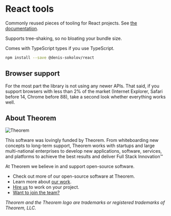 # React tools

Commonly reused pieces of tooling for React projects. See [the documentation](./docs/README.md).

Supports tree-shaking, so no bloating your bundle size.

Comes with TypeScript types if you use TypeScript.

```sh
npm install --save @denis-sokolov/react
```

## Browser support

For the most part the library is not using any newer APIs. That said, if you support browsers with less than 2% of the market (Internet Explorer, Safari before 14, Chrome before 88), take a second look whether everything works well.

## About Theorem

![Theorem](docs/images/theorem.jpg)

This software was lovingly funded by Theorem.
From whiteboarding new concepts to long-term support, Theorem works with startups and large multi-national enterprises to develop new applications, software, services, and platforms to achieve the best results and deliver Full Stack Innovation™

At Theorem we believe in and support open-source software.

- Check out more of our open-source software at Theorem.
- Learn more about [our work](https://theorem.co/portfolio).
- [Hire us](https://theorem.co/contact) to work on your project.
- [Want to join the team?](https://theorem.co/careers)

_Theorem and the Theorem logo are trademarks or registered trademarks of Theorem, LLC._
